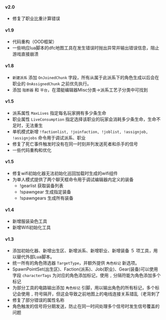 #### v2.0
- 修复了职业比重计算错误

#### v1.9
- 代码重构（OOD框架）
- 一些响应lua脚本的dfc地图工具在发生错误时抛出异常并输出错误信息，阻止游戏直接崩溃

#### v1.8
- `新建派系` 添加 `OnJoinedChunk` 字段，所有从属于此派系下的角色生成以后会在职业的 `OnAssignedChunk` 之前优先执行。
- 添加 `阻断器` 和 `平台`，在潜艇编辑器Misc分类->派系工艺子分类中可找到

#### v1.5
- 派系属性 `MaxLives` 指定每名玩家拥有多少条生命
- 职业属性 `LiveConsumption` 指定选择该职业的玩家会消耗多少条生命，生命不足时，无法重生
- 单机模式新增 `!factionlist, !joinfaction, !joblist, !assignjob, !assignjobs` 命令用于调试派系、职业
- 修复了死亡事件触发时没有在同一时刻并列发送死者和杀手的信号
- 一些代码重构和优化

#### v1.5
- 修复wifi初始化器无法初始化巡回加载时生成的wifi组件
- 为单人模式提供了两个聊天框命令用于调试编辑器内定义的装备
  - !gearlist 获取装备列表
  - !spawngear <identifier> 生成指定装备
  - !spawngears 生成所有装备

#### v1.4
- 新增服装染色工具
- 新增Wifi初始化工具

#### v1.3
- 添加初始化器、新增出生区、新增派系、新增职业、新增装备 ５ 项工具，用以替代外部Lua脚本。
- 统一所有的角色筛选器 `TargetType`，并额外提供 `角色标记` 新选项。
- SpawnPointSet(出生区)、Faction(派系)、Job(职业)、Gear(装备)可以使用字段 `characterTags` 为对应的角色添加标记，使用 `,` 分隔符能为角色添加多个标记
- 为部分工具的电路输出添加 `角色标记` 引脚，用以输出角色的所有标记，多个标记会使用 `,` 符号隔开，但这会导致之前地图上的电线连接关系错乱（老背刺了
- 修复了部分错误的属性名称
- 角色触发的信号将分期发送，防止在同一时间处理多个信号时发生信号覆盖的问题